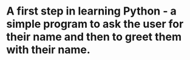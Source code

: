 # A first step in learning Python - a simple program to ask the user for their name and then to greet them with their name.
